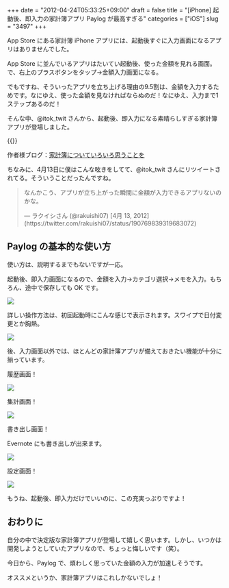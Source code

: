 +++
date = "2012-04-24T05:33:25+09:00"
draft = false
title = "[iPhone] 起動後、即入力の家計簿アプリ Paylog が最高すぎる"
categories = ["iOS"]
slug = "3497"
+++

App Store にある家計簿 iPhone アプリには、起動後すぐに入力画面になるアプリはありませんでした。

App Store に並んでいるアプリはたいてい起動後、使った金額を見れる画面。で、右上のプラスボタンをタップ→金額入力画面になる。

でもですね、そういったアプリを立ち上げる理由の9.5割は、金額を入力するためです。なにゆえ、使った金額を見なければならぬのだ！なにゆえ、入力まで1ステップあるのだ！

そんな中、@itok_twit さんから、起動後、即入力になる素晴らしすぎる家計簿アプリが登場しました。

{{<app id="506443954" title="かんたん支払い記録 Paylog 1.0（￥85）" src="http://a4.mzstatic.com/us/r1000/099/Purple/v4/e3/61/e4/e361e4a4-0e98-795f-cfc5-030f7c9aaca3/mza_5600187474121149462.100x100-75.jpg">}}

作者様ブログ：[家計簿についていろいろ思うことを](http://itok.jp/blog/2012/04/23/household_account_book/)

ちなみに、4月13日に僕はこんな呟きをしてて、@itok_twit さんにリツイートされてる。そういうことだったんですね。

<blockquote class="twitter-tweet" lang="ja"><p>なんかこう、アプリが立ち上がった瞬間に金額が入力できるアプリないのかな。</p>&mdash; ラクイシさん (@rakuishi07) [4月 13, 2012](https://twitter.com/rakuishi07/status/190769839319683072)</p></blockquote>

## Paylog の基本的な使い方

使い方は、説明するまでもないですが一応。

起動後、即入力画面になるので、金額を入力→カテゴリ選択→メモを入力。もちろん、途中で保存しても OK です。

![](/images/2012/04/3497_1.png)

詳しい操作方法は、初回起動時にこんな感じで表示されます。スワイプで日付変更とか胸熱。

![](/images/2012/04/3497_2.png)

後、入力画面以外では、ほとんどの家計簿アプリが備えておきたい機能が十分に揃っています。

履歴画面！

![](/images/2012/04/3497_3.png)

集計画面！

![](/images/2012/04/3497_4.png)

書き出し画面！

Evernote にも書き出しが出来ます。

![](/images/2012/04/3497_5.png)

設定画面！

![](/images/2012/04/3497_6.png)

もうね、起動後、即入力だけでいいのに、この充実っぷりですよ！

## おわりに

自分の中で決定版な家計簿アプリが登場して嬉しく思います。しかし、いつかは開発しようとしていたアプリなので、ちょっと悔しいです（笑）。

今日から、Paylog で、煩わしく思っていた金額の入力が加速しそうです。

オススメというか、家計簿アプリはこれしかないでしょ！
